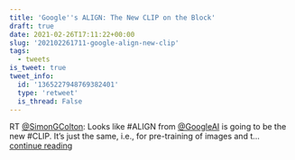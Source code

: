 ```yaml
---
title: 'Google''s ALIGN: The New CLIP on the Block'
draft: true
date: 2021-02-26T17:11:22+00:00
slug: '202102261711-google-align-new-clip'
tags:
  - tweets
is_tweet: true
tweet_info:
  id: '1365227948769382401'
  type: 'retweet'
  is_thread: False
---
```




RT [@SimonGColton](https://x.com/SimonGColton): Looks like #ALIGN from [@GoogleAI](https://x.com/GoogleAI) is going to be the new #CLIP. It’s just the same, i.e., for pre-training of images and t… [continue reading](https://x.com/sytelus/status/1365227948769382401)
